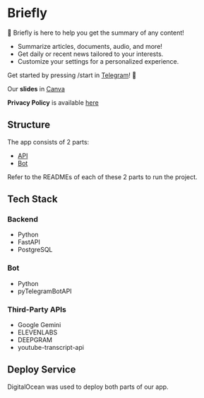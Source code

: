 # Briefly

🤖 Briefly is here to help you get the summary of any content! 

- Summarize articles, documents, audio, and more!
- Get daily or recent news tailored to your interests.
- Customize your settings for a personalized experience.

Get started by pressing /start in [Telegram](https://t.me/super_briefly_bot)! 🚀

Our **slides** in [Canva](https://www.canva.com/design/DAGO4jHMrRc/fGaYHPVFq_3u1lZRSA1Ufw/edit?utm_content=DAGO4jHMrRc&utm_campaign=designshare&utm_medium=link2&utm_source=sharebutton)

**Privacy Policy** is available [here](https://github.com/dvolynov/Briefly/tree/main/privacy-policy.md)

## Structure

The app consists of 2 parts:

- [API](https://github.com/dvolynov/Briefly/tree/main/Briefly-API)
- [Bot](https://github.com/dvolynov/Briefly/tree/main/BrieflyBot)

Refer to the READMEs of each of these 2 parts to run the project.

## Tech Stack

### Backend

- Python
- FastAPI
- PostgreSQL

### Bot

- Python
- pyTelegramBotAPI

### Third-Party APIs

- Google Gemini
- ELEVENLABS
- DEEPGRAM
- youtube-transcript-api

## Deploy Service

DigitalOcean was used to deploy both parts of our app.
